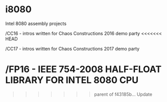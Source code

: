 # i8080
Intel 8080 assembly projects

/CC16 - intros written for Chaos Constructions 2016 demo party
<<<<<<< HEAD

/CC17 - intros written for Chaos Constructions 2017 demo party

/FP16 - IEEE 754-2008 HALF-FLOAT LIBRARY FOR INTEL 8080 CPU
=======
>>>>>>> parent of f43185b... Update
